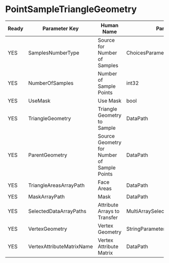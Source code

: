 # PointSampleTriangleGeometry #

| Ready | Parameter Key | Human Name | Parameter Type | Parameter Class |
|-------|---------------|------------|-----------------|----------------|
| YES | SamplesNumberType | Source for Number of Samples | ChoicesParameter::ValueType | ChoicesParameter |
| YES | NumberOfSamples | Number of Sample Points | int32 | Int32Parameter |
| YES | UseMask | Use Mask | bool | BoolParameter |
| YES | TriangleGeometry | Triangle Geometry to Sample | DataPath | DataGroupSelectionParameter |
| YES | ParentGeometry | Source Geometry for Number of Sample Points | DataPath | DataGroupSelectionParameter |
| YES | TriangleAreasArrayPath | Face Areas | DataPath | ArraySelectionParameter |
| YES | MaskArrayPath | Mask | DataPath | ArraySelectionParameter |
| YES | SelectedDataArrayPaths | Attribute Arrays to Transfer | MultiArraySelectionParameter::ValueType | MultiArraySelectionParameter |
| YES | VertexGeometry | Vertex Geometry | StringParameter::ValueType | StringParameter |
| YES | VertexAttributeMatrixName | Vertex Attribute Matrix | DataPath | ArrayCreationParameter |
